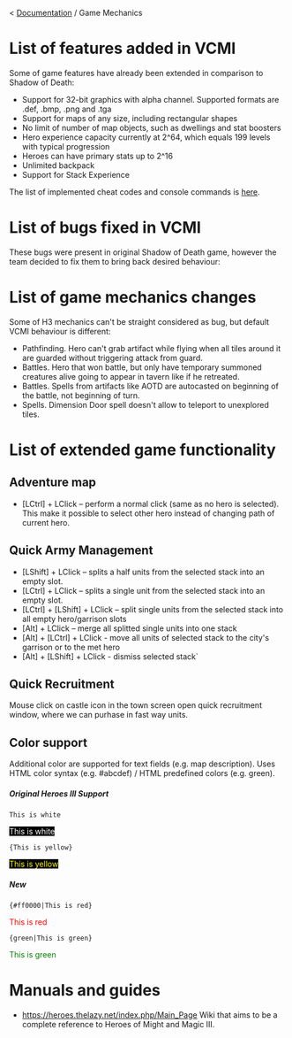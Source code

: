 < [Documentation](../Readme.md) / Game Mechanics

# List of features added in VCMI

Some of game features have already been extended in comparison to Shadow of Death:

- Support for 32-bit graphics with alpha channel. Supported formats are .def, .bmp, .png and .tga
- Support for maps of any size, including rectangular shapes
- No limit of number of map objects, such as dwellings and stat boosters
- Hero experience capacity currently at 2^64, which equals 199 levels with typical progression
- Heroes can have primary stats up to 2^16
- Unlimited backpack
- Support for Stack Experience

The list of implemented cheat codes and console commands is [here](Cheat_codes.md).

# List of bugs fixed in VCMI

These bugs were present in original Shadow of Death game, however the team decided to fix them to bring back desired behaviour:

# List of game mechanics changes

Some of H3 mechanics can't be straight considered as bug, but default VCMI behaviour is different:

- Pathfinding. Hero can't grab artifact while flying when all tiles around it are guarded without triggering attack from guard.
- Battles. Hero that won battle, but only have temporary summoned creatures alive going to appear in tavern like if he retreated. 
- Battles. Spells from artifacts like AOTD are autocasted on beginning of the battle, not beginning of turn.
- Spells. Dimension Door spell doesn't allow to teleport to unexplored tiles. 

# List of extended game functionality

## Adventure map
- [LCtrl] + LClick – perform a normal click (same as no hero is selected). This make it possible to select other hero instead of changing path of current hero.

## Quick Army Management

- [LShift] + LClick – splits a half units from the selected stack into an empty slot.
- [LCtrl] + LClick – splits a single unit from the selected stack into an empty slot.
- [LCtrl] + [LShift] + LClick – split single units from the selected stack into all empty hero/garrison slots
- [Alt] + LClick – merge all splitted single units into one stack
- [Alt] + [LCtrl] + LClick - move all units of selected stack to the city's garrison or to the met hero 
- [Alt] + [LShift] + LClick - dismiss selected stack`

## Quick Recruitment

Mouse click on castle icon in the town screen open quick recruitment window, where we can purhase in fast way units.

## Color support

Additional color are supported for text fields (e.g. map description). Uses HTML color syntax (e.g. #abcdef) / HTML predefined colors (e.g. green).

##### Original Heroes III Support

`This is white`

<span style="color:white;background-color:black;">This is white</span>

`{This is yellow}`

<span style="color:yellow;background-color:black;">This is yellow</span>

##### New

`{#ff0000|This is red}`

<span style="color:red">This is red</span>

`{green|This is green}`

<span style="color:green">This is green</span>


# Manuals and guides

- https://heroes.thelazy.net/index.php/Main_Page Wiki that aims to be a complete reference to Heroes of Might and Magic III. 
